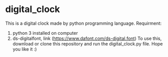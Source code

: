 # digital_clock
This is a digital clock made by python programming language.
Requirment: 
1. python 3 installed on computer
2. ds-digitalfont, link (https://www.dafont.com/ds-digital.font)
To use this, download or clone this repository and run the digital_clock.py file.
Hope you like it :)
